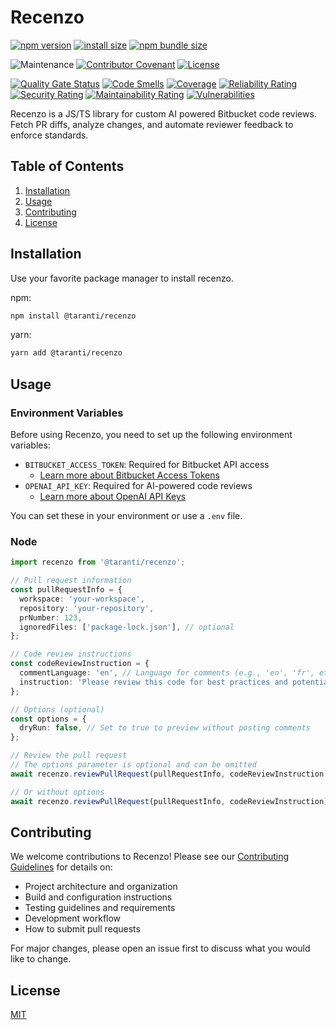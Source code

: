 # Recenzo

[![npm version](https://img.shields.io/npm/v/@taranti/recenzo.svg)](https://www.npmjs.org/package/@taranti/recenzo)
[![install size](https://img.shields.io/badge/dynamic/json?url=https://packagephobia.com/v2/api.json?p=@taranti/recenzo&query=$.install.pretty&label=install%20size)](https://packagephobia.now.sh/result?p=@taranti/recenzo)
[![npm bundle size](https://img.shields.io/bundlephobia/minzip/@taranti/recenzo)](https://bundlephobia.com/package/@taranti/recenzo@latest)

![Maintenance](https://img.shields.io/maintenance/yes/2025)
[![Contributor Covenant](https://img.shields.io/badge/Contributor%20Covenant-2.1-4baaaa.svg)](CODE_OF_CONDUCT.md)
[![License](https://img.shields.io/github/license/AlanTaranti/recenzo.svg)](LICENSE)

[![Quality Gate Status](https://sonarcloud.io/api/project_badges/measure?project=AlanTaranti_recenzo&metric=alert_status)](https://sonarcloud.io/summary/new_code?id=AlanTaranti_recenzo)
[![Code Smells](https://sonarcloud.io/api/project_badges/measure?project=AlanTaranti_recenzo&metric=code_smells)](https://sonarcloud.io/summary/new_code?id=AlanTaranti_recenzo)
[![Coverage](https://sonarcloud.io/api/project_badges/measure?project=AlanTaranti_recenzo&metric=coverage)](https://sonarcloud.io/summary/new_code?id=AlanTaranti_recenzo)
[![Reliability Rating](https://sonarcloud.io/api/project_badges/measure?project=AlanTaranti_recenzo&metric=reliability_rating)](https://sonarcloud.io/summary/new_code?id=AlanTaranti_recenzo)
[![Security Rating](https://sonarcloud.io/api/project_badges/measure?project=AlanTaranti_recenzo&metric=security_rating)](https://sonarcloud.io/summary/new_code?id=AlanTaranti_recenzo)
[![Maintainability Rating](https://sonarcloud.io/api/project_badges/measure?project=AlanTaranti_recenzo&metric=sqale_rating)](https://sonarcloud.io/summary/new_code?id=AlanTaranti_recenzo)
[![Vulnerabilities](https://sonarcloud.io/api/project_badges/measure?project=AlanTaranti_recenzo&metric=vulnerabilities)](https://sonarcloud.io/summary/new_code?id=AlanTaranti_recenzo)

Recenzo is a JS/TS library for custom AI powered Bitbucket code reviews. Fetch PR diffs, analyze changes, and automate reviewer feedback to enforce standards.

## Table of Contents

1. [Installation](#installation)
2. [Usage](#usage)
3. [Contributing](#contributing)
4. [License](#license)

## Installation

Use your favorite package manager to install recenzo.

npm:

```bash
npm install @taranti/recenzo
```

yarn:

```bash
yarn add @taranti/recenzo
```

## Usage

### Environment Variables

Before using Recenzo, you need to set up the following environment variables:

- `BITBUCKET_ACCESS_TOKEN`: Required for Bitbucket API access
  - [Learn more about Bitbucket Access Tokens](https://support.atlassian.com/bitbucket-cloud/docs/access-tokens/)
- `OPENAI_API_KEY`: Required for AI-powered code reviews
  - [Learn more about OpenAI API Keys](https://platform.openai.com/docs/overview)

You can set these in your environment or use a `.env` file.

### Node

```typescript
import recenzo from '@taranti/recenzo';

// Pull request information
const pullRequestInfo = {
  workspace: 'your-workspace',
  repository: 'your-repository',
  prNumber: 123,
  ignoredFiles: ['package-lock.json'], // optional
};

// Code review instructions
const codeReviewInstruction = {
  commentLanguage: 'en', // Language for comments (e.g., 'en', 'fr', etc.)
  instruction: 'Please review this code for best practices and potential bugs.',
};

// Options (optional)
const options = {
  dryRun: false, // Set to true to preview without posting comments
};

// Review the pull request
// The options parameter is optional and can be omitted
await recenzo.reviewPullRequest(pullRequestInfo, codeReviewInstruction, options);

// Or without options
await recenzo.reviewPullRequest(pullRequestInfo, codeReviewInstruction);
```

## Contributing

We welcome contributions to Recenzo! Please see our [Contributing Guidelines](CONTRIBUTING.md) for details on:

- Project architecture and organization
- Build and configuration instructions
- Testing guidelines and requirements
- Development workflow
- How to submit pull requests

For major changes, please open an issue first to discuss what you would like to change.

## License

[MIT](LICENSE)
